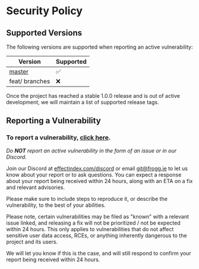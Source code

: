 # Security Policy

## Supported Versions

The following versions are supported when reporting an active vulnerability:

| Version                                                           | Supported          |
|-------------------------------------------------------------------|--------------------|
| [master](https://github.com/effectindex/tripreporter/tree/master) | :white_check_mark: |
| feat/ branches                                                    | :x:                |

Once the project has reached a stable 1.0.0 release and is out of active development, we will maintain a list of supported release tags.

## Reporting a Vulnerability

### To report a vulnerability, [click here](https://github.com/effectindex/tripreporter/security/advisories/new).

*Do **NOT** report an active vulnerability in the form of an issue or in our Discord.*

Join our Discord at [effectindex.com/discord](https://effectindex.com/discord) or email <git@frogg.ie> to let us know about your report or
to ask questions.
You can expect a response about your report being received within 24 hours, along with an ETA on a fix and relevant advisories.

Please make sure to include steps to reproduce it, or describe the vulnerability, to the best of your abilities.

Please note, certain vulnerabilities may be filed as "known" with a relevant issue linked, and releasing a fix will not be prioritized / not
be expected within 24 hours.
This only applies to vulnerabilities that do not affect sensitive user data access, RCEs, or anything inherently dangerous to the project
and its users.

We will let you know if this is the case, and will still respond to confirm your report being received within 24 hours.
